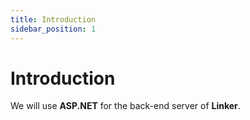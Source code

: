 ```yaml
---
title: Introduction
sidebar_position: 1
---
```


# Introduction

We will use **ASP.NET** for the back-end server of **Linker**.
